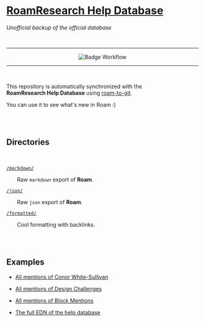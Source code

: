 
# [RoamResearch Help Database]

*Unofficial backup of the official database*

<br>

---

<div align = center>

![Badge Workflow]
  
</div>

---

<br>

This repository is automatically synchronized with the <br>
**RoamResearch Help Database** using [roam-to-git].

You can use it to see what's new in Roam :)

<br>
<br>

## Directories

<br>

[`/markdown/`]

  Raw `markdown` export of **Roam**.

[`/json/`]

  Raw `json` export of **Roam**.

[`/formatted/`]

  Cool formatting with backlinks.

<br>
<br>

## Examples

- [All mentions of Conor White-Sullivan][Conor]

- [All mentions of Design Challenges][Challenges]

- [All mentions of Block Mentions][Mentions]

- [The full EDN of the help database][EDN]


<!----------------------------------------------------------------------------->

[Badge Workflow]: https://github.com/MatthieuBizien/RoamResearch-offical-help/workflows/Roam%20Research%20backup/badge.svg

[RoamResearch Help Database]: https://roamresearch.com/#/app/help
[roam-to-git]: https://github.com/MatthieuBizien/roam-to-git

[Challenges]: formatted/Design%20Challenges.md
[Mentions]: formatted/Block%20Mentions.md
[Conor]: formatted/Conor%20White-Sullivan.md
[EDN]: edn

[`/formatted/`]: formatted
[`/markdown/`]: markdown
[`/json/`]: json
